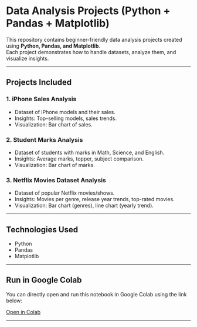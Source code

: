 #  Data Analysis Projects (Python + Pandas + Matplotlib)

This repository contains beginner-friendly data analysis projects created using **Python, Pandas, and Matplotlib**.  
Each project demonstrates how to handle datasets, analyze them, and visualize insights.

---

##  Projects Included

### 1. iPhone Sales Analysis
- Dataset of iPhone models and their sales.
- Insights: Top-selling models, sales trends.
- Visualization: Bar chart of sales.

### 2. Student Marks Analysis
- Dataset of students with marks in Math, Science, and English.
- Insights: Average marks, topper, subject comparison.
- Visualization: Bar chart of marks.

### 3. Netflix Movies Dataset Analysis
- Dataset of popular Netflix movies/shows.
- Insights: Movies per genre, release year trends, top-rated movies.
- Visualization: Bar chart (genres), line chart (yearly trend).

---

##  Technologies Used
- Python
- Pandas
- Matplotlib

---

##  Run in Google Colab
You can directly open and run this notebook in Google Colab using the link below:

[Open in Colab](https://colab.research.google.com/github/yourusername/data-analysis-projects/blob/main/Projects_Notebook.ipynb)

---

